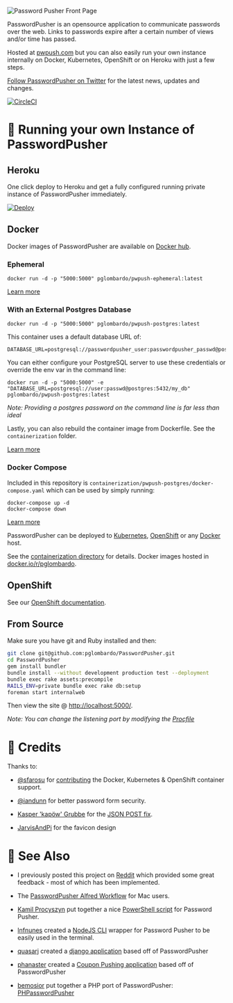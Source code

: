 ![Password Pusher Front Page](https://s3-eu-west-1.amazonaws.com/pwpush/pwpush_logo_2014.png)

PasswordPusher is an opensource application to communicate passwords over the web. Links to passwords expire after a certain number of views and/or time has passed. 

Hosted at [pwpush.com](https://pwpush.com) but you can also easily run your own instance internally on Docker, Kubernetes, OpenShift or on Heroku with just a few steps.

[Follow PasswordPusher on Twitter](https://twitter.com/pwpush) for the latest news, updates and changes.

[![CircleCI](https://circleci.com/gh/pglombardo/PasswordPusher/tree/master.svg?style=svg)](https://circleci.com/gh/pglombardo/PasswordPusher/tree/master)

# 💾 Running your own Instance of PasswordPusher


## Heroku

One click deploy to Heroku and get a fully configured running private instance of PasswordPusher immediately.

[![Deploy](https://www.herokucdn.com/deploy/button.svg)](https://heroku.com/deploy?template=https://github.com/pglombardo/PasswordPusher)

## Docker

Docker images of PasswordPusher are available on [Docker hub](https://hub.docker.com/u/pglombardo).

### Ephemeral

    docker run -d -p "5000:5000" pglombardo/pwpush-ephemeral:latest

[Learn more](https://github.com/pglombardo/PasswordPusher/tree/master/containerization#pwpush-ephemeral)


### With an External Postgres Database

    docker run -d -p "5000:5000" pglombardo/pwpush-postgres:latest
    
This container uses a default database URL of:

    DATABASE_URL=postgresql://passwordpusher_user:passwordpusher_passwd@postgres:5432/passwordpusher_db
    
You can either configure your PostgreSQL server to use these credentials or override the env var in the command line:

    docker run -d -p "5000:5000" -e "DATABASE_URL=postgresql://user:passwd@postgres:5432/my_db" pglombardo/pwpush-postgres:latest
    
_Note: Providing a postgres password on the command line is far less than ideal_

Lastly, you can also rebuild the container image from Dockerfile.  See the `containerization` folder.

[Learn more](https://github.com/pglombardo/PasswordPusher/tree/master/containerization#pwpush-postgres-external-database)

### Docker Compose

Included in this repository is `containerization/pwpush-postgres/docker-compose.yaml` which can be used by simply running:

    docker-compose up -d
    docker-compose down

[Learn more](https://github.com/pglombardo/PasswordPusher/tree/master/containerization#pwpush-postgres)

PasswordPusher can be deployed to [Kubernetes](https://kubernetes.io/), [OpenShift](https://openshift.com/) or any [Docker](https://www.docker.com/) host.

See the [containerization directory](https://github.com/pglombardo/PasswordPusher/tree/master/containerization) for details.  Docker images hosted in [docker.io/r/pglombardo](https://hub.docker.com/r/pglombardo/).

## OpenShift

See our [OpenShift documentation](https://github.com/pglombardo/PasswordPusher/tree/master/containerization#pwpush-openshift).

## From Source

Make sure you have git and Ruby installed and then:

```sh
git clone git@github.com:pglombardo/PasswordPusher.git
cd PasswordPusher
gem install bundler
bundle install --without development production test --deployment
bundle exec rake assets:precompile
RAILS_ENV=private bundle exec rake db:setup
foreman start internalweb
```

Then view the site @ [http://localhost:5000/](http://localhost:5000/).

_Note: You can change the listening port by modifying the
[Procfile](https://github.com/pglombardo/PasswordPusher/blob/master/Procfile#L2)_

# 📼 Credits

Thanks to:

* [@sfarosu](https://github.com/sfarosu) for [contributing](https://github.com/pglombardo/PasswordPusher/pull/82) the Docker, Kubernetes & OpenShift container support.

* [@iandunn](https://github.com/iandunn) for better password form security.

* [Kasper 'kapöw' Grubbe](https://github.com/kaspergrubbe) for the [JSON POST fix](https://github.com/pglombardo/PasswordPusher/pull/3).

* [JarvisAndPi](http://www.reddit.com/user/JarvisAndPi) for the favicon design

# 📡 See Also

* I previously posted this project on [Reddit](http://www.reddit.com/r/sysadmin/comments/pfda0/do_you_email_out_passwords_i_wrote_this_utility/) which provided some great feedback - most of which has been implemented.

* The [PasswordPusher Alfred Workflow](http://www.packal.org/workflow/passwordpusher) for Mac users.

* [Kamil Procyszyn](https://twitter.com/kprocyszyn/status/970413009511251968) put together a nice [PowerShell script](https://github.com/kprocyszyn/tools/blob/master/Get-PasswordLink/Get-PasswordLink.ps1) for Password Pusher.

* [lnfnunes](https://github.com/lnfnunes) created a [NodeJS CLI](https://github.com/lnfnunes/pwpush-cli) wrapper for Password Pusher to be easily used in the terminal.

* [quasarj](https://github.com/quasarj) created a [django application](https://github.com/quasarj/projectgiraffe) based off of PasswordPusher

* [phanaster](https://github.com/phanaster) created a [Coupon Pushing application](https://github.com/phanaster/cpsh.me) based off of PasswordPusher

* [bemosior](https://github.com/bemosior) put together a PHP port of PasswordPusher: [PHPasswordPusher](https://github.com/bemosior/PHPasswordPusher)


